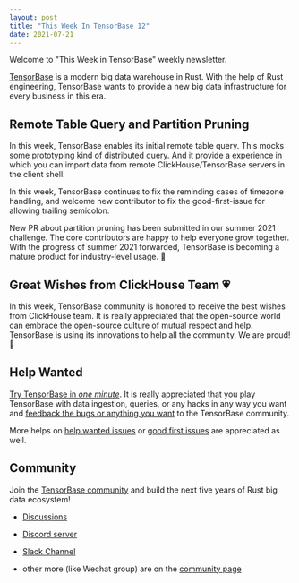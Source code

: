 ```yaml
---
layout: post
title: "This Week In TensorBase 12"
date: 2021-07-21
---
```


Welcome to "This Week in TensorBase" weekly newsletter.

[TensorBase](https://github.com/tensorbase/tensorbase) is a modern big data warehouse in Rust. With the help of Rust engineering, TensorBase wants to provide a new big data infrastructure for every business in this era.

## Remote Table Query and Partition Pruning

In this week, TensorBase enables its initial remote table query. This mocks some prototyping kind of distributed query. And it provide a experience in which you can import data from remote ClickHouse/TensorBase servers in the client shell.

In this week, TensorBase continues to fix the reminding cases of timezone handling, and welcome new contributor to fix the good-first-issue for allowing trailing semicolon. 

New PR about partition pruning has been submitted in our summer 2021 challenge. The core contributors are happy to help everyone grow together. With the progress of summer 2021 forwarded, TensorBase is becoming a mature product for industry-level usage. 🎸

## Great Wishes from ClickHouse Team 💗

In this week, TensorBase community is honored to receive the best wishes from ClickHouse team. It is really appreciated that the open-source world can embrace the open-source culture of mutual respect and help. TensorBase is using its innovations to help all the community. We are proud!👏

## Help Wanted

[Try TensorBase in *one minute*](https://github.com/tensorbase/tensorbase/blob/main/docs/get_started_users.md). It is really appreciated that you play TensorBase with data ingestion, queries, or any hacks in any way you want and [feedback the bugs or anything you want](https://github.com/tensorbase/tensorbase/issues) to the TensorBase community. 

More helps on [help wanted issues](https://github.com/tensorbase/tensorbase/issues?q=is%3Aissue+is%3Aopen+label%3Ahelp-wanted) or [good first issues](https://github.com/tensorbase/tensorbase/issues?q=is%3Aissue+is%3Aopen+label%3A%22good+first+issue%22) are appreciated as well.

## Community

Join the [TensorBase community](https://github.com/tensorbase/tensorbase) and build the next five years of Rust big data ecosystem!

* [Discussions](https://github.com/tensorbase/tensorbase/discussions)

* [Discord server](https://discord.com/invite/E72n2jzgKD)

* [Slack Channel](https://join.slack.com/t/tensorbase/shared_invite/zt-ntwmjvpu-TQ9drOdUwNJWmUTXvxMumA)

* other more (like Wechat group) are on the [community page](https://tensorbase.io/community/)